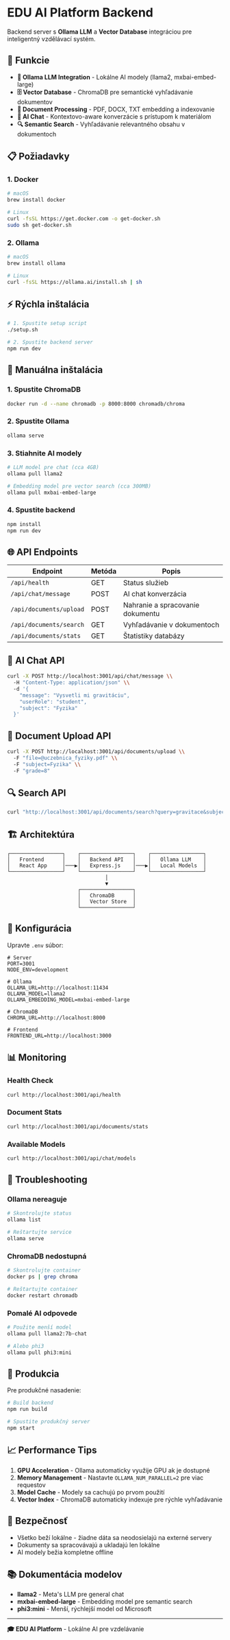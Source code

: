 # EDU AI Platform Backend

Backend server s **Ollama LLM** a **Vector Database** integráciou pre inteligentný vzdělávací systém.

## 🚀 Funkcie

- **🤖 Ollama LLM Integration** - Lokálne AI modely (llama2, mxbai-embed-large)
- **🗄️ Vector Database** - ChromaDB pre semantické vyhľadávanie dokumentov
- **📄 Document Processing** - PDF, DOCX, TXT embedding a indexovanie
- **💬 AI Chat** - Kontextovo-aware konverzácie s prístupom k materiálom
- **🔍 Semantic Search** - Vyhľadávanie relevantného obsahu v dokumentoch

## 📋 Požiadavky

### 1. Docker
```bash
# macOS
brew install docker

# Linux
curl -fsSL https://get.docker.com -o get-docker.sh
sudo sh get-docker.sh
```

### 2. Ollama
```bash
# macOS
brew install ollama

# Linux
curl -fsSL https://ollama.ai/install.sh | sh
```

## ⚡ Rýchla inštalácia

```bash
# 1. Spustite setup script
./setup.sh

# 2. Spustite backend server
npm run dev
```

## 🔧 Manuálna inštalácia

### 1. Spustite ChromaDB
```bash
docker run -d --name chromadb -p 8000:8000 chromadb/chroma
```

### 2. Spustite Ollama
```bash
ollama serve
```

### 3. Stiahnite AI modely
```bash
# LLM model pre chat (cca 4GB)
ollama pull llama2

# Embedding model pre vector search (cca 300MB)  
ollama pull mxbai-embed-large
```

### 4. Spustite backend
```bash
npm install
npm run dev
```

## 🌐 API Endpoints

| Endpoint | Metóda | Popis |
|----------|--------|-------|
| `/api/health` | GET | Status služieb |
| `/api/chat/message` | POST | AI chat konverzácia |
| `/api/documents/upload` | POST | Nahranie a spracovanie dokumentu |
| `/api/documents/search` | GET | Vyhľadávanie v dokumentoch |
| `/api/documents/stats` | GET | Štatistiky databázy |

## 💬 AI Chat API

```bash
curl -X POST http://localhost:3001/api/chat/message \\
  -H "Content-Type: application/json" \\
  -d '{
    "message": "Vysvetli mi gravitáciu",
    "userRole": "student",
    "subject": "Fyzika"
  }'
```

## 📄 Document Upload API

```bash
curl -X POST http://localhost:3001/api/documents/upload \\
  -F "file=@uczebnica_fyziky.pdf" \\
  -F "subject=Fyzika" \\
  -F "grade=8"
```

## 🔍 Search API

```bash
curl "http://localhost:3001/api/documents/search?query=gravitace&subject=Fyzika&limit=3"
```

## 🏗️ Architektúra

```
┌─────────────────┐    ┌─────────────────┐    ┌─────────────────┐
│   Frontend      │    │   Backend API   │    │   Ollama LLM    │
│   React App     │───▶│   Express.js    │───▶│   Local Models  │
└─────────────────┘    └─────────────────┘    └─────────────────┘
                                │
                                ▼
                       ┌─────────────────┐
                       │   ChromaDB      │
                       │   Vector Store  │
                       └─────────────────┘
```

## 🔧 Konfigurácia

Upravte `.env` súbor:

```env
# Server
PORT=3001
NODE_ENV=development

# Ollama
OLLAMA_URL=http://localhost:11434
OLLAMA_MODEL=llama2
OLLAMA_EMBEDDING_MODEL=mxbai-embed-large

# ChromaDB
CHROMA_URL=http://localhost:8000

# Frontend
FRONTEND_URL=http://localhost:3000
```

## 📊 Monitoring

### Health Check
```bash
curl http://localhost:3001/api/health
```

### Document Stats  
```bash
curl http://localhost:3001/api/documents/stats
```

### Available Models
```bash
curl http://localhost:3001/api/chat/models
```

## 🐛 Troubleshooting

### Ollama nereaguje
```bash
# Skontrolujte status
ollama list

# Reštartujte service
ollama serve
```

### ChromaDB nedostupná
```bash
# Skontrolujte container
docker ps | grep chroma

# Reštartujte container
docker restart chromadb
```

### Pomalé AI odpovede
```bash
# Použite menší model
ollama pull llama2:7b-chat

# Alebo phi3
ollama pull phi3:mini
```

## 🚀 Produkcia

Pre produkčné nasadenie:

```bash
# Build backend
npm run build

# Spustite produkčný server
npm start
```

## 📈 Performance Tips

1. **GPU Acceleration** - Ollama automaticky využije GPU ak je dostupné
2. **Memory Management** - Nastavte `OLLAMA_NUM_PARALLEL=2` pre viac requestov
3. **Model Cache** - Modely sa cachujú po prvom použití
4. **Vector Index** - ChromaDB automaticky indexuje pre rýchle vyhľadávanie

## 🔐 Bezpečnosť

- Všetko beží lokálne - žiadne dáta sa neodosielajú na externé servery
- Dokumenty sa spracovávajú a ukladajú len lokálne
- AI modely bežia kompletne offline

## 📚 Dokumentácia modelov

- **llama2** - Meta's LLM pre general chat
- **mxbai-embed-large** - Embedding model pre semantic search
- **phi3:mini** - Menší, rýchlejší model od Microsoft

---

**🎓 EDU AI Platform** - Lokálne AI pre vzdelávanie